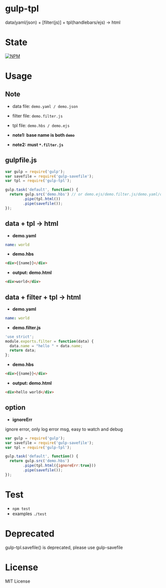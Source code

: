 gulp-tpl
========

data(yaml/json) + [filter(js)] + tpl(handlebars/ejs) -> html

State
=====

[![NPM](https://nodei.co/npm/gulp-tpl.png?downloads=true&stars=true)](https://nodei.co/npm/gulp-tpl/)

Usage
=====

Note
----

* data file: `demo.yaml / demo.json`
* filter file: `demo.filter.js`
* tpl file: `demo.hbs / demo.ejs`

* **note1:** **base name is both `demo`**
* **note2:** **must `*.filter.js`**

gulpfile.js
-----------

```javascript
var gulp = require('gulp');
var savefile = require('gulp-savefile');
var tpl = require('gulp-tpl');

gulp.task('default', function() {
  return gulp.src('demo.hbs') // or demo.ejs/demo.filter.js/demo.yaml/demo.json
        .pipe(tpl.html())
        .pipe(savefile());
});
```

data + tpl -> html
------------------

* **demo.yaml**

```yaml
name: world
```

* **demo.hbs**

```html
<div>{{name}}</div>
```

* **output: demo.html**

```html
<div>world</div>
```

data + filter + tpl -> html
---------------------------

* **demo.yaml**

```yaml
name: world
```

* **demo.filter.js**

```javascript
'use strict';
module.exports.filter = function(data) {
  data.name = "hello " + data.name;
  return data;
};
```

* **demo.hbs**

```html
<div>{{name}}</div>
```

* **output: demo.html**

```html
<div>hello world</div>
```

option
------

* **ignoreErr**

ignore error, only log error msg, easy to watch and debug

```javascript
var gulp = require('gulp');
var savefile = require('gulp-savefile');
var tpl = require('gulp-tpl');

gulp.task('default', function() {
  return gulp.src('demo.hbs')
        .pipe(tpl.html({ignoreErr:true}))
        .pipe(savefile());
});
```

Test
====

* `npm test`
* examples `./test`

Deprecated
==========

gulp-tpl.savefile() is deprecated, please use gulp-savefile

License
=======

MIT License
